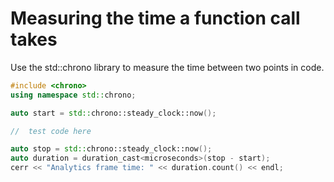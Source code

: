 # Measuring the time a function call takes

Use the std::chrono library to measure the time between two points in code.

```cpp
#include <chrono>
using namespace std::chrono;

auto start = std::chrono::steady_clock::now();

//  test code here

auto stop = std::chrono::steady_clock::now();
auto duration = duration_cast<microseconds>(stop - start);
cerr << "Analytics frame time: " << duration.count() << endl;
```
